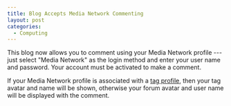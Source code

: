 ```yaml
---
title: Blog Accepts Media Network Commenting
layout: post
categories:
  - Computing
---
```

This blog now allows you to comment using your Media Network profile --- just select "Media Network" as the login method and enter your user name and password. Your account must be activated to make a comment.

If your Media Network profile is associated with a [tag profile](http://pictures.scholesmafia.co.uk/index.php?profile), then your tag avatar and name will be shown, otherwise your forum avatar and user name will be displayed with the comment.